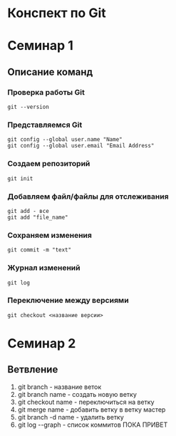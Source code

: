 # Конспект по Git

# Семинар 1

## Описание команд

### Проверка работы Git
    git --version

### Представляемся Git
    git config --global user.name "Name"
    git config --global user.email "Email Address"

### Создаем репозиторий
    git init

### Добавляем файл/файлы для отслеживания
    git add - все
    git add "file_name"

### Сохраняем изменения
    git commit -m "text"

### Журнал изменений
    git log

### Переключение между версиями
    git checkout <название версии>

# Семинар 2

## Ветвление

1. git branch - название веток
2. git branch name - создать новую ветку
3. git checkout name - переключиться на ветку
4. git merge name - добавить ветку в ветку мастер
5. git branch -d name - удалить ветку
6. git log --graph - список коммитов
ПОКА
ПРИВЕТ
